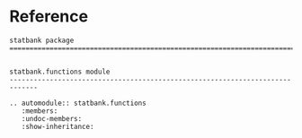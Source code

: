 # Reference

<!--
The content of the {eval-rst} block below is generated by the command:
poetry run sphinx-apidoc -T -f -t ./docs/templates -o ./docs ./src
from the root directory.

You need to rerun the command when python files are added, deleted or renamed.
Copy the content from the generated
statbank.rst file to the {eval-rst} block below and
delete the .rst file afterwards.
-->

```{eval-rst}
statbank package
=============================================================================


statbank.functions module
-----------------------------------------------------------------------------

.. automodule:: statbank.functions
   :members:
   :undoc-members:
   :show-inheritance:
```
